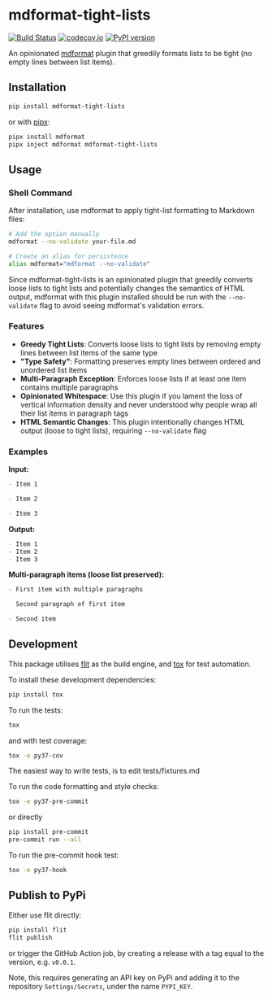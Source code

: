 # mdformat-tight-lists

[![Build Status][ci-badge]][ci-link]
[![codecov.io][cov-badge]][cov-link]
[![PyPI version][pypi-badge]][pypi-link]

An opinionated [mdformat](https://github.com/executablebooks/mdformat) plugin that greedily formats lists to be tight (no empty lines between list items).

## Installation

```bash
pip install mdformat-tight-lists
```

or with [pipx](https://pipx.pypa.io/):

```bash
pipx install mdformat
pipx inject mdformat mdformat-tight-lists
```

## Usage

### Shell Command

After installation, use mdformat to apply tight-list formatting to Markdown files:

```bash
# Add the option manually
mdformat --no-validate your-file.md

# Create an alias for persistence
alias mdformat="mdformat --no-validate"
```

Since mdformat-tight-lists is an opinionated plugin that greedily converts loose lists to tight lists and potentially changes the semantics of HTML output, mdformat with this plugin installed should be run with the `--no-validate` flag to avoid seeing mdformat's validation errors. 

### Features

- **Greedy Tight Lists**: Converts loose lists to tight lists by removing empty lines between list items of the same type
- **"Type Safety"**: Formatting preserves empty lines between ordered and unordered list items
- **Multi-Paragraph Exception**: Enforces loose lists if at least one item contains multiple paragraphs
- **Opinionated Whitespace**: Use this plugin if you lament the loss of vertical information density and never understood why people wrap all their list items in paragraph tags
- **HTML Semantic Changes**: This plugin intentionally changes HTML output (loose to tight lists), requiring `--no-validate` flag

### Examples

**Input:**
```markdown
- Item 1

- Item 2

- Item 3
```

**Output:**
```markdown
- Item 1
- Item 2
- Item 3
```

**Multi-paragraph items (loose list preserved):**
```markdown
- First item with multiple paragraphs

  Second paragraph of first item

- Second item
```

## Development

This package utilises [flit](https://flit.readthedocs.io) as the build engine, and [tox](https://tox.readthedocs.io) for test automation.

To install these development dependencies:

```bash
pip install tox
```

To run the tests:

```bash
tox
```

and with test coverage:

```bash
tox -e py37-cov
```

The easiest way to write tests, is to edit tests/fixtures.md

To run the code formatting and style checks:

```bash
tox -e py37-pre-commit
```

or directly

```bash
pip install pre-commit
pre-commit run --all
```

To run the pre-commit hook test:

```bash
tox -e py37-hook
```

## Publish to PyPi

Either use flit directly:

```bash
pip install flit
flit publish
```

or trigger the GitHub Action job, by creating a release with a tag equal to the version, e.g. `v0.0.1`.

Note, this requires generating an API key on PyPi and adding it to the repository `Settings/Secrets`, under the name `PYPI_KEY`.

[ci-badge]: https://github.com/jdmonaco/mdformat-tight-lists/workflows/CI/badge.svg?branch=master
[ci-link]: https://github.com/jdmonaco/mdformat-tight-lists/actions?query=workflow%3ACI+branch%3Amaster+event%3Apush
[cov-badge]: https://codecov.io/gh/jdmonaco/mdformat-tight-lists/branch/master/graph/badge.svg
[cov-link]: https://codecov.io/gh/jdmonaco/mdformat-tight-lists
[pypi-badge]: https://img.shields.io/pypi/v/mdformat-tight-lists.svg
[pypi-link]: https://pypi.org/project/mdformat-tight-lists

